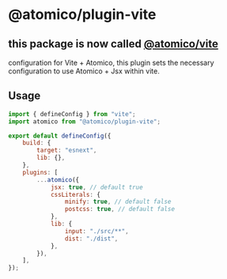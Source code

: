 # @atomico/plugin-vite

## this package is now called [@atomico/vite](https://github.com/atomicojs/vite)

configuration for Vite + Atomico, this plugin sets the necessary configuration to use Atomico + Jsx within vite.

## Usage

```jsx
import { defineConfig } from "vite";
import atomico from "@atomico/plugin-vite";

export default defineConfig({
    build: {
        target: "esnext",
        lib: {},
    },
    plugins: [
        ...atomico({
            jsx: true, // default true
            cssLiterals: {
                minify: true, // default false
                postcss: true, // default false
            },
            lib: {
                input: "./src/**",
                dist: "./dist",
            },
        }),
    ],
});
```
